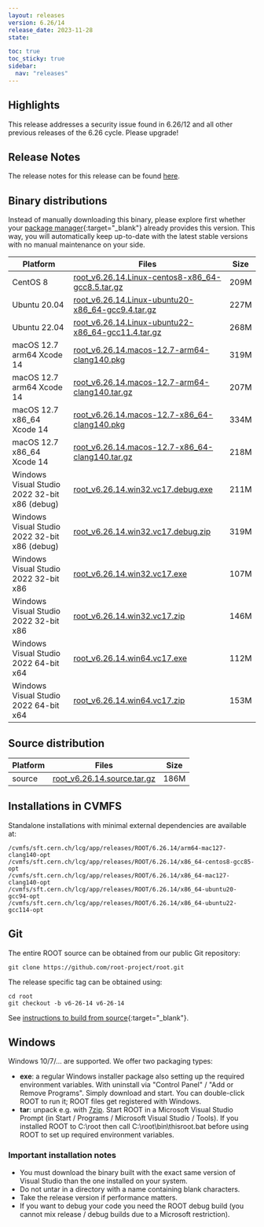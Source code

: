 ```yaml
---
layout: releases
version: 6.26/14
release_date: 2023-11-28
state:

toc: true
toc_sticky: true
sidebar:
  nav: "releases"
---
```


## Highlights

This release addresses a security issue found in 6.26/12 and all other previous releases of the 6.26 cycle.
Please upgrade!

## Release Notes

The release notes for this release can be found [here](https://root.cern/doc/v626/release-notes.html#release-6.2614).

## Binary distributions

Instead of manually downloading this binary, please explore first whether your [package manager](../../install/#install-via-a-package-manager){:target="\_blank"} already provides this version.
This way, you will automatically keep up-to-date with the latest stable versions with no manual maintenance on your side.

| Platform       | Files | Size |
|-----------|-------|-----|
| CentOS 8 | [root_v6.26.14.Linux-centos8-x86_64-gcc8.5.tar.gz](https://root.cern/download/root_v6.26.14.Linux-centos8-x86_64-gcc8.5.tar.gz) | 209M |
| Ubuntu 20.04 | [root_v6.26.14.Linux-ubuntu20-x86_64-gcc9.4.tar.gz](https://root.cern/download/root_v6.26.14.Linux-ubuntu20-x86_64-gcc9.4.tar.gz) | 227M |
| Ubuntu 22.04 | [root_v6.26.14.Linux-ubuntu22-x86_64-gcc11.4.tar.gz](https://root.cern/download/root_v6.26.14.Linux-ubuntu22-x86_64-gcc11.4.tar.gz) | 268M |
| macOS 12.7 arm64 Xcode 14 | [root_v6.26.14.macos-12.7-arm64-clang140.pkg](https://root.cern/download/root_v6.26.14.macos-12.7-arm64-clang140.pkg) | 319M |
| macOS 12.7 arm64 Xcode 14 | [root_v6.26.14.macos-12.7-arm64-clang140.tar.gz](https://root.cern/download/root_v6.26.14.macos-12.7-arm64-clang140.tar.gz) | 207M |
| macOS 12.7 x86_64 Xcode 14 | [root_v6.26.14.macos-12.7-x86_64-clang140.pkg](https://root.cern/download/root_v6.26.14.macos-12.7-x86_64-clang140.pkg) | 334M |
| macOS 12.7 x86_64 Xcode 14 | [root_v6.26.14.macos-12.7-x86_64-clang140.tar.gz](https://root.cern/download/root_v6.26.14.macos-12.7-x86_64-clang140.tar.gz) | 218M |
| Windows Visual Studio 2022 32-bit x86  (debug) | [root_v6.26.14.win32.vc17.debug.exe](https://root.cern/download/root_v6.26.14.win32.vc17.debug.exe) | 211M |
| Windows Visual Studio 2022 32-bit x86  (debug) | [root_v6.26.14.win32.vc17.debug.zip](https://root.cern/download/root_v6.26.14.win32.vc17.debug.zip) | 319M |
| Windows Visual Studio 2022 32-bit x86  | [root_v6.26.14.win32.vc17.exe](https://root.cern/download/root_v6.26.14.win32.vc17.exe) | 107M |
| Windows Visual Studio 2022 32-bit x86  | [root_v6.26.14.win32.vc17.zip](https://root.cern/download/root_v6.26.14.win32.vc17.zip) | 146M |
| Windows Visual Studio 2022 64-bit x64  | [root_v6.26.14.win64.vc17.exe](https://root.cern/download/root_v6.26.14.win64.vc17.exe) | 112M |
| Windows Visual Studio 2022 64-bit x64  | [root_v6.26.14.win64.vc17.zip](https://root.cern/download/root_v6.26.14.win64.vc17.zip) | 153M |

## Source distribution

| Platform       | Files | Size |
|-----------|-------|-----|
| source | [root_v6.26.14.source.tar.gz](https://root.cern/download/root_v6.26.14.source.tar.gz) | 186M |


## Installations in CVMFS

Standalone installations with minimal external dependencies are available at:
~~~
/cvmfs/sft.cern.ch/lcg/app/releases/ROOT/6.26.14/arm64-mac127-clang140-opt
/cvmfs/sft.cern.ch/lcg/app/releases/ROOT/6.26.14/x86_64-centos8-gcc85-opt
/cvmfs/sft.cern.ch/lcg/app/releases/ROOT/6.26.14/x86_64-mac127-clang140-opt
/cvmfs/sft.cern.ch/lcg/app/releases/ROOT/6.26.14/x86_64-ubuntu20-gcc94-opt
/cvmfs/sft.cern.ch/lcg/app/releases/ROOT/6.26.14/x86_64-ubuntu22-gcc114-opt
~~~


## Git

The entire ROOT source can be obtained from our public Git repository:

~~~
git clone https://github.com/root-project/root.git
~~~
The release specific tag can be obtained using:
~~~
cd root
git checkout -b v6-26-14 v6-26-14
~~~

See [instructions to build from source](../install/#build-from-source){:target="\_blank"}.

## Windows

Windows 10/7/... are supported. We offer two packaging types:

 * **exe**: a regular Windows installer package also setting up the required environment variables. With uninstall via "Control Panel" / "Add or Remove Programs". Simply download and start. You can double-click ROOT to run it; ROOT files get registered with Windows.
 * **tar**: unpack e.g. with [7zip](https://www.7-zip.org). Start ROOT in a Microsoft Visual Studio Prompt (in Start / Programs / Microsoft Visual Studio / Tools). If you installed ROOT to C:\root then call C:\root\bin\thisroot.bat before using ROOT to set up required environment variables.

### Important installation notes

 * You must download the binary built with the exact same version of Visual Studio than the one installed on your system.
 * Do not untar in a directory with a name containing blank characters.
 * Take the release version if performance matters.
 * If you want to debug your code you need the ROOT debug build (you cannot mix release / debug builds due to a Microsoft restriction).
